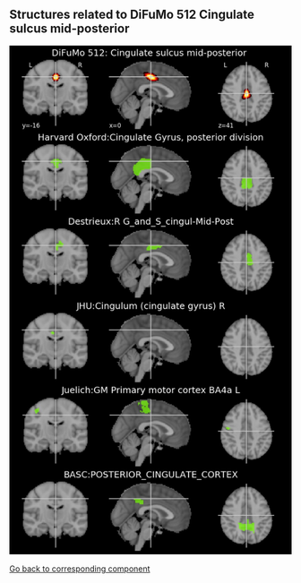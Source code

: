 


## Structures related to DiFuMo 512 Cingulate sulcus mid-posterior 

![161](161.jpg "Structures related to DiFuMo 512 Cingulate sulcus mid-posterior ")

[Go back to corresponding component](https://parietal-inria.github.io/DiFuMo/512/html/161.html)